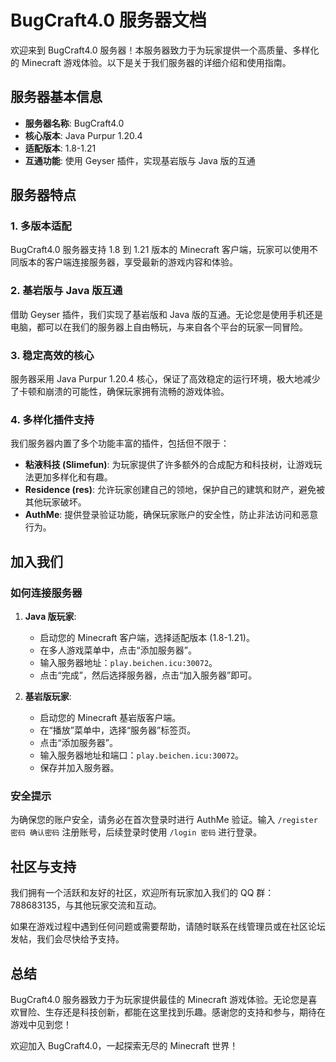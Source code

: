 # BugCraft4.0 服务器文档

欢迎来到 BugCraft4.0 服务器！本服务器致力于为玩家提供一个高质量、多样化的 Minecraft 游戏体验。以下是关于我们服务器的详细介绍和使用指南。

## 服务器基本信息

- **服务器名称**: BugCraft4.0
- **核心版本**: Java Purpur 1.20.4
- **适配版本**: 1.8-1.21
- **互通功能**: 使用 Geyser 插件，实现基岩版与 Java 版的互通

## 服务器特点

### 1. 多版本适配

BugCraft4.0 服务器支持 1.8 到 1.21 版本的 Minecraft 客户端，玩家可以使用不同版本的客户端连接服务器，享受最新的游戏内容和体验。

### 2. 基岩版与 Java 版互通

借助 Geyser 插件，我们实现了基岩版和 Java 版的互通。无论您是使用手机还是电脑，都可以在我们的服务器上自由畅玩，与来自各个平台的玩家一同冒险。

### 3. 稳定高效的核心

服务器采用 Java Purpur 1.20.4 核心，保证了高效稳定的运行环境，极大地减少了卡顿和崩溃的可能性，确保玩家拥有流畅的游戏体验。

### 4. 多样化插件支持

我们服务器内置了多个功能丰富的插件，包括但不限于：

- **粘液科技 (Slimefun)**: 为玩家提供了许多额外的合成配方和科技树，让游戏玩法更加多样化和有趣。
- **Residence (res)**: 允许玩家创建自己的领地，保护自己的建筑和财产，避免被其他玩家破坏。
- **AuthMe**: 提供登录验证功能，确保玩家账户的安全性，防止非法访问和恶意行为。

## 加入我们

### 如何连接服务器

1. **Java 版玩家**:
   - 启动您的 Minecraft 客户端，选择适配版本 (1.8-1.21)。
   - 在多人游戏菜单中，点击“添加服务器”。
   - 输入服务器地址：`play.beichen.icu:30072`。
   - 点击“完成”，然后选择服务器，点击“加入服务器”即可。

2. **基岩版玩家**:
   - 启动您的 Minecraft 基岩版客户端。
   - 在“播放”菜单中，选择“服务器”标签页。
   - 点击“添加服务器”。
   - 输入服务器地址和端口：`play.beichen.icu:30072`。
   - 保存并加入服务器。

### 安全提示

为确保您的账户安全，请务必在首次登录时进行 AuthMe 验证。输入 `/register 密码 确认密码` 注册账号，后续登录时使用 `/login 密码` 进行登录。

## 社区与支持

我们拥有一个活跃和友好的社区，欢迎所有玩家加入我们的 QQ 群：788683135，与其他玩家交流和互动。

如果在游戏过程中遇到任何问题或需要帮助，请随时联系在线管理员或在社区论坛发帖，我们会尽快给予支持。

## 总结

BugCraft4.0 服务器致力于为玩家提供最佳的 Minecraft 游戏体验。无论您是喜欢冒险、生存还是科技创新，都能在这里找到乐趣。感谢您的支持和参与，期待在游戏中见到您！

欢迎加入 BugCraft4.0，一起探索无尽的 Minecraft 世界！
